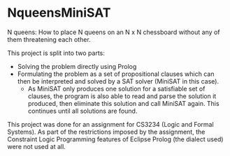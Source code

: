 # NqueensMiniSAT
N queens: How to place N queens on an N x N chessboard without any of them threatening each other.

This project is split into two parts:

* Solving the problem directly using Prolog
* Formulating the problem as a set of propositional clauses which can then be interpreted and solved by a SAT solver (MiniSAT in this case).
  * As MiniSAT only produces one solution for a satisfiable set of clauses, the program is also able to read and parse the solution  it produced, then eliminate this solution and call MiniSAT again. This continues until all solutions are found.

This project was done for an assignment for CS3234 (Logic and Formal Systems). As part of the restrictions imposed by the assignment, the Constraint Logic Programming features of Eclipse Prolog (the dialect used) were not used at all.
